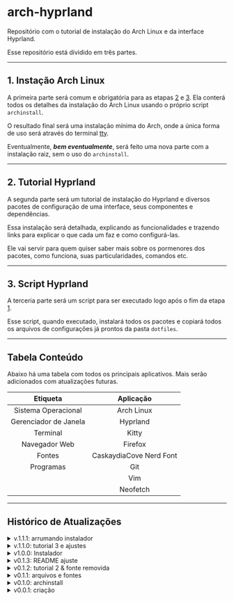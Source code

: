 # arch-hyprland #

Repositório com o tutorial de instalação do Arch Linux e da interface Hyprland.

Esse repositório está dividido em três partes.

- - - -
## 1. Instação Arch Linux ##
A primeira parte será comum e obrigatória para as etapas [2](#2-tutorial-hyprland) e [3](#3-script-hyprland).
Ela conterá todos os detalhes da instalação do Arch Linux usando o próprio script `archinstall`.

O resultado final será uma instalação mínima do Arch, onde a única forma de uso será através do terminal [tty](https://wiki.archlinux.org/title/Linux_console).

Eventualmente, ***bem eventualmente***, será feito uma nova parte com a instalação raiz, sem o uso do `archinstall`.

- - - -
## 2. Tutorial Hyprland ##
A segunda parte será um tutorial de instalação do Hyprland e diversos pacotes de configuração de uma interface, seus componentes e dependências.

Essa instalação será detalhada, explicando as funcionalidades e trazendo links para explicar o que cada um faz e como configurá-las.

Ele vai servir para quem quiser saber mais sobre os pormenores dos pacotes, como funciona, suas particularidades, comandos etc.

- - - -
## 3. Script Hyprland ##
A terceria parte será um script para ser executado logo após o fim da etapa [1](#1-instação-arch-linux).

Esse script, quando executado, instalará todos os pacotes e copiará todos os arquivos de configurações já prontos da pasta `dotfiles`.

- - - -
## Tabela Conteúdo ##

Abaixo há uma tabela com todos os principais aplicativos. Mais serão adicionados com atualizações futuras.

|        Etiqueta       |        Aplicação        |
| :-------------------: | :---------------------: |
|  Sistema Operacional  |        Arch Linux       |
| Gerenciador de Janela |         Hyprland        |
|        Terminal       |           Kitty         |
|     Navegador Web     |          Firefox        |
|         Fontes        | CaskaydiaCove Nerd Font |
|       Programas       |            Git          |
|                       |            Vim          |
|                       |          Neofetch       |

- - - -
## Histórico de Atualizações ##
<details>
<summary>v.1.1.1: arrumando instalador</summary>

* arrumando diversos problemas do install.sh;
</details>
<details>
    <summary>v.1.1.0: tutorial 3 e ajustes</summary>

    * adicionado tabela de conteúdo do script;
    * ajustado o tutorial 3 com os detalhes que faltavam;
    * mais comentários nos arquivos do Vim;
</details>
<details>
    <summary>v1.0.0: Instalador</summary>

    * instalador pronto;
    * primeira parte do projeto pronto;
    * ainda falta preparar as demais partes como tela de login, wallpaper etc;
</details>
<details>
    <summary>v0.1.3: README ajuste</summary>

    * ajuste no README;
</details>
<details>
    <summary>v0.1.2: tutorial 2 & fonte removida</summary>

    * ajustes no Tutorial 2;
    * organização das pastas no `dotfiles`;
    * removida a pasta `Fontes` para deixar o repositório mais leve;
        * a fonte agora é baixada diretamente;
    * ajustes de links e descrições no Tutorial 1;
</details>
<details>
    <summary>v0.1.1: arquivos e fontes</summary>

    * adicionando arquivos de configuracao para:
        * hyprland
        * kitty
        * bashrc
        * neofetch
        * vim
    * adicionando os arquivos `ttf` do CaskaydiaCove Nerd Font;
</details>
<details>
    <summary>v0.1.0: archinstall</summary>

    * início do Tutorial 2;
    * finalização do Tutorial 1 usando o archinstall;
    * ajustes no README inicial;
</details>
<details>
    <summary>v0.0.1: criação</summary>

    * criação dos READMEs e das pastas;
    * criação do repositório;
</details>

